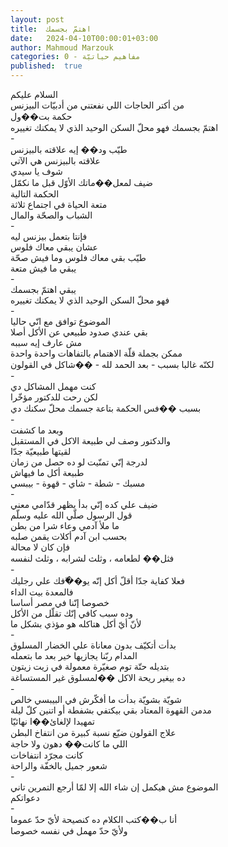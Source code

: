 ```yaml
---
layout: post
title:  اهتمّ بجسمك
date:   2024-04-10T00:00:01+03:00
author: Mahmoud Marzouk
categories: 0 - مفاهيم حياتيّة
published:  true
---
```

السلام عليكم\
من أكتر الحاجات اللي نفعتني من أدبيّات البيزنس\
حكمة بت��ول\
اهتمّ بجسمك فهو محلّ السكن الوحيد الذي لا يمكنك تغييره\
-\
طيّب ود�� إيه علاقته بالبيزنس\
علاقته بالبيزنس هي الآتي\
شوف يا سيدي\
ضيف لمعل��ماتك الأوّل قبل ما نكمّل\
الحكمة التالية\
متعة الحياة في اجتماع ثلاثة\
الشباب والصحّة والمال\
-\
فإنتا بتعمل بيزنس ليه\
عشان يبقي معاك فلوس\
طيّب بقي معاك فلوس وما فيش صحّة\
يبقي ما فيش متعة\
-\
يبقي اهتمّ بجسمك\
فهو محلّ السكن الوحيد الذي لا يمكنك تغييره\
-\
الموضوع توافق مع انّي حاليا\
بقي عندي صدود طبيعي عن الأكل أصلا\
مش عارف إيه سببه\
ممكن بجملة قلّة الاهتمام بالتفاهات واحدة واحدة\
لكنّه غالبا بسبب - بعد الحمد لله - ��شاكل في القولون\
-\
كنت مهمل المشاكل دي\
لكن رحت للدكتور مؤخّرا\
بسبب ��فس الحكمة بتاعة جسمك محلّ سكنك دي\
-\
وبعد ما كشفت\
والدكتور وصف لي طبيعة الاكل في المستقبل\
لقيتها طبيعيّة جدّا\
لدرجة إنّي تمنّيت لو ده حصل من زمان\
طبيعة أكل ما فيهاش\
مسبك - شطة - شاي - قهوة - بيبسي\
-\
ضيف علي كده إنّي بدأ يظهر قدّامي معني\
قول الرسول صلّي الله عليه وسلّم\
ما ملأ آدمي وعاء شرا من بطن\
بحسب ابن آدم أكلات يقمن صلبه\
فإن كان لا محالة\
فثل�� لطعامه ، وثلث لشرابه ، وثلث لنفسه\
-\
فعلا كفاية جدّا أقلّ أكل إنّه يو��ّفك علي رجليك\
فالمعدة بيت الداء\
خصوصا إنّنا في مصر أساسا\
وده سبب كافي إنّك تقلّل من الأكل\
لأنّ أيّ أكل هتاكله هو مؤذي بشكل ما\
-\
بدأت أتكيّف بدون معاناة علي الخضار المسلوق\
المدام ربّنا يجازيها خير بعد ما بتعمله\
بتديله حتّة توم صغيّرة معمولة في زيت زيتون\
ده بيغير ريحة الاكل ��لمسلوق غير المستساغة\
-\
شويّة بشويّة بدأت ما أفكّرش في البيبسي خالص\
مدمن القهوة المعتاد بقي بيكتفي بشفطة أو اتنين كلّ ليلة\
تمهيدا لإلغائ��ا نهائيّا\
علاج القولون ضيّع نسبة كبيرة من انتفاخ البطن\
اللي ما كانت�� دهون ولا حاجة\
كانت مجرّد انتفاخات\
شعور جميل بالخفّة والراحة\
-\
الموضوع مش هيكمل إن شاء الله إلا لمّا أرجع التمرين تاني\
دعواتكم\
-\
أنا ب��كتب الكلام ده كنصيحة لأيّ حدّ عموما\
ولأيّ حدّ مهمل في نفسه خصوصا
